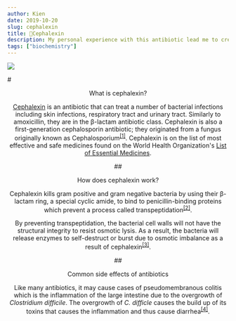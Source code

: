 ```yaml
---
author: Kien
date: 2019-10-20
slug: cephalexin
title: 💊Cephalexin
description: My personal experience with this antibiotic lead me to create a bite-sized explanation on how cephalexin works.
tags: ["biochemistry"]
---
```


![](https://images.unsplash.com/photo-1501740326664-5571ff5e30a6?ixlib=rb-1.2.1&ixid=eyJhcHBfaWQiOjEyMDd9&auto=format&fit=crop&w=3153&q=80)

#<center>What is cephalexin?

<a href="https://www.drugs.com/cephalexin.html" target="_blank">Cephalexin</a> is an antibiotic that can treat a number of bacterial infections including skin infections, respiratory tract and urinary tract. Similarly to amoxicillin, they are in the β-lactam antibiotic class. Cephalexin is also a first-generation cephalosporin antibiotic; they originated from a fungus originally known as Cephalosporium<sup><a href="https://www.medicinenet.com/cephalexin/article.htm" target="_blank">[1]</sup></a>. Cephalexin is on the list of most effective and safe medicines found on the World Health Organization's <a href="https://www.who.int/medicines/publications/essentialmedicines/en/" target="_blank">List of Essential Medicines</a>.

##<center>How does cephalexin work?

Cephalexin kills gram positive and gram negative bacteria by using their β-lactam ring, a special cyclic amide, to bind to penicillin-binding proteins which prevent a process called transpeptidation<sup><a href="https://bio.libretexts.org/Bookshelves/Microbiology/Book%3A_Microbiology_(Kaiser)/Unit_1%3A_Introduction_to_Microbiology_and_Prokaryotic_Cell_Anatomy/2%3A_The_Prokaryotic_Cell_-_Bacteria/2.3%3A_The_Peptidoglycan_Cell_Wall" target="_blank">[2]</sup></a>.

By preventing transpeptidation, the bacterial cell walls will not have the structural integrity to resist osmotic lysis. As a result, the bacteria will release enzymes to self-destruct or burst due to osmotic imbalance as a result of cephalexin<sup><a href="https://pubchem.ncbi.nlm.nih.gov/compound/Cephalexin" target="_blank">[3]</sup></a>.

##<center>Common side effects of antibiotics

Like many antibiotics, it may cause cases of pseudomembranous colitis which is the inflammation of the large intestine due to the overgrowth of _Clostridium difficile_. The overgrowth of _C. difficle_ causes the build up of its toxins that causes the inflammation and thus cause diarrhea<sup><a href="https://www.ncbi.nlm.nih.gov/pmc/articles/PMC4402243/" target="_blank">[4]</sup></a>.
